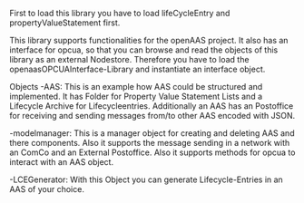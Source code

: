 First to load this library you have to load lifeCycleEntry and propertyValueStatement first.

This library supports functionalities for the openAAS project. It also has an interface for opcua, so that you can browse and read the objects of this library as an external Nodestore. Therefore you have to load the openaasOPCUAInterface-Library and instantiate an interface object.

Objects
-AAS: This is an example how AAS could be structured and implemented. It has Folder for Property Value Statement Lists and a Lifecycle Archive for Lifecycleentries. Additionally an AAS has an Postoffice for receiving and sending messages from/to other AAS encoded with JSON.

-modelmanager: This is a manager object for creating and deleting AAS and there components. Also it supports the message sending in a network with an ComCo and an External Postoffice. Also it supports methods for opcua to interact with an AAS object.

-LCEGenerator: With this Object you can generate Lifecycle-Entries in an AAS of your choice.




